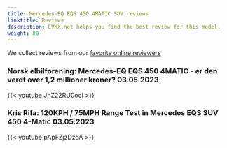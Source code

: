 ```yaml
---
title: Mercedes-EQ EQS 450 4MATIC SUV reviews
linktitle: Reviews
description: EVKX.net helps you find the best review for this model. 
weight: 80
---
```

We collect reviews from our [favorite online reviewers](/guides/evreviewers/)

### Norsk elbilforening: Mercedes-EQ EQS 450 4MATIC - er den verdt over 1,2 millioner kroner? 03.05.2023

{{< youtube JnZ22RU0ocI >}}

### Kris Rifa: 120KPH / 75MPH Range Test in Mercedes EQS SUV 450 4-Matic 03.05.2023

{{< youtube pApFZjzDzoA >}}

